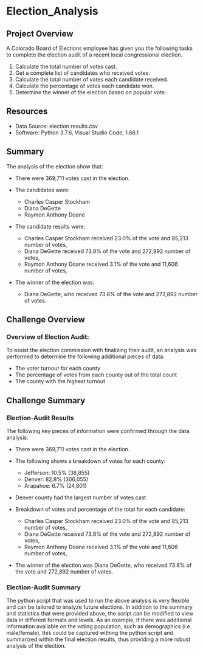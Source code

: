 # Election_Analysis

## Project Overview
A Colorado Board of Elections employee has given you the following tasks to complete the election audit of a recent local
congressional election.

1. Calculate the total number of votes cast.
2. Get a complete list of candidates who received votes.
3. Calculate the total number of votes each candidate received.
4. Calculate the percentage of votes each candidate won.
5. Determine the winner of the election based on popular vote.

## Resources
- Data Source: election results.csv
- Software: Python 3.7.6, Visual Studio Code, 1.66.1

## Summary
The analysis of the election show that:
- There were 369,711 votes cast in the election.

- The candidates were:
  - Charles Casper Stockham
  - Diana DeGette
  - Raymon Anthony Doane
 
- The candidate results were:
  - Charles Casper Stockham received 23.0% of the vote and 85,213 number of votes,
  - Diana DeGette received 73.8% of the vote and 272,892 number of votes,
  - Raymon Anthony Doane received 3.1% of the vote and 11,606 number of votes,
 
- The winner of the election was:
  - Diana DeGette, who received 73.8% of the vote and 272,892 number of votes.

## Challenge Overview
### Overview of Election Audit:
To assist the election commission with finalizing their audit, an analysis was performed to determine the following additional pieces of data:
- The voter turnout for each county
- The percentage of votes from each county out of the total count
- The county with the highest turnout

## Challenge Summary
### Election-Audit Results
The following key pieces of information were confirmed through the data analysis:

- There were 369,711 votes cast in the election.
 
- The following shows a breakdown of votes for each county:
  - Jefferson: 10.5% (38,855)
  - Denver: 82.8% (306,055)
  - Arapahoe: 6.7% (24,801)
 
 - Denver county had the largest number of votes cast

- Breakdown of votes and percentage of the total for each candidate:
  - Charles Casper Stockham received 23.0% of the vote and 85,213 number of votes,
  - Diana DeGette received 73.8% of the vote and 272,892 number of votes,
  - Raymon Anthony Doane received 3.1% of the vote and 11,606 number of votes,

- The winner of the election was Diana DeGette, who received 73.8% of the vote and 272,892 number of votes.

### Election-Audit Summary
The python script that was used to run the above analysis is very flexible and can be tailored to analyze future elections. In addition to the summary and statistics that were provided above, the script can be modified to view data in different formats and levels. As an example, if there was additional information available on the voting population, such as demographics (i.e. male/female), this could be captured withing the python script and summarized within the final election results, thus providing a more robust analysis of the election.
